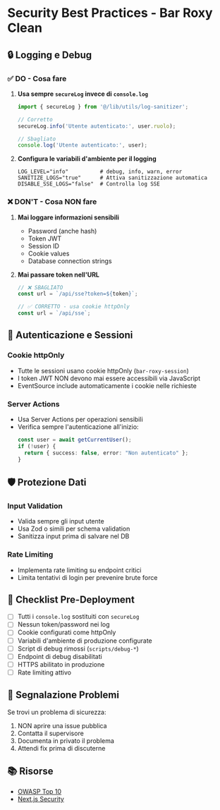 # Security Best Practices - Bar Roxy Clean

## 🔒 Logging e Debug

### ✅ DO - Cosa fare
1. **Usa sempre `secureLog` invece di `console.log`**
   ```typescript
   import { secureLog } from '@/lib/utils/log-sanitizer';
   
   // Corretto
   secureLog.info('Utente autenticato:', user.ruolo);
   
   // Sbagliato
   console.log('Utente autenticato:', user);
   ```

2. **Configura le variabili d'ambiente per il logging**
   ```env
   LOG_LEVEL="info"          # debug, info, warn, error
   SANITIZE_LOGS="true"      # Attiva sanitizzazione automatica
   DISABLE_SSE_LOGS="false"  # Controlla log SSE
   ```

### ❌ DON'T - Cosa NON fare
1. **Mai loggare informazioni sensibili**
   - Password (anche hash)
   - Token JWT
   - Session ID
   - Cookie values
   - Database connection strings

2. **Mai passare token nell'URL**
   ```typescript
   // ❌ SBAGLIATO
   const url = `/api/sse?token=${token}`;
   
   // ✅ CORRETTO - usa cookie httpOnly
   const url = `/api/sse`;
   ```

## 🔐 Autenticazione e Sessioni

### Cookie httpOnly
- Tutte le sessioni usano cookie httpOnly (`bar-roxy-session`)
- I token JWT NON devono mai essere accessibili via JavaScript
- EventSource include automaticamente i cookie nelle richieste

### Server Actions
- Usa Server Actions per operazioni sensibili
- Verifica sempre l'autenticazione all'inizio:
  ```typescript
  const user = await getCurrentUser();
  if (!user) {
    return { success: false, error: "Non autenticato" };
  }
  ```

## 🛡️ Protezione Dati

### Input Validation
- Valida sempre gli input utente
- Usa Zod o simili per schema validation
- Sanitizza input prima di salvare nel DB

### Rate Limiting
- Implementa rate limiting su endpoint critici
- Limita tentativi di login per prevenire brute force

## 📝 Checklist Pre-Deployment

- [ ] Tutti i `console.log` sostituiti con `secureLog`
- [ ] Nessun token/password nei log
- [ ] Cookie configurati come httpOnly
- [ ] Variabili d'ambiente di produzione configurate
- [ ] Script di debug rimossi (`scripts/debug-*`)
- [ ] Endpoint di debug disabilitati
- [ ] HTTPS abilitato in produzione
- [ ] Rate limiting attivo

## 🚨 Segnalazione Problemi

Se trovi un problema di sicurezza:
1. NON aprire una issue pubblica
2. Contatta il supervisore
3. Documenta in privato il problema
4. Attendi fix prima di discuterne

## 📚 Risorse
- [OWASP Top 10](https://owasp.org/Top10/)
- [Next.js Security](https://nextjs.org/docs/advanced-features/security-headers)